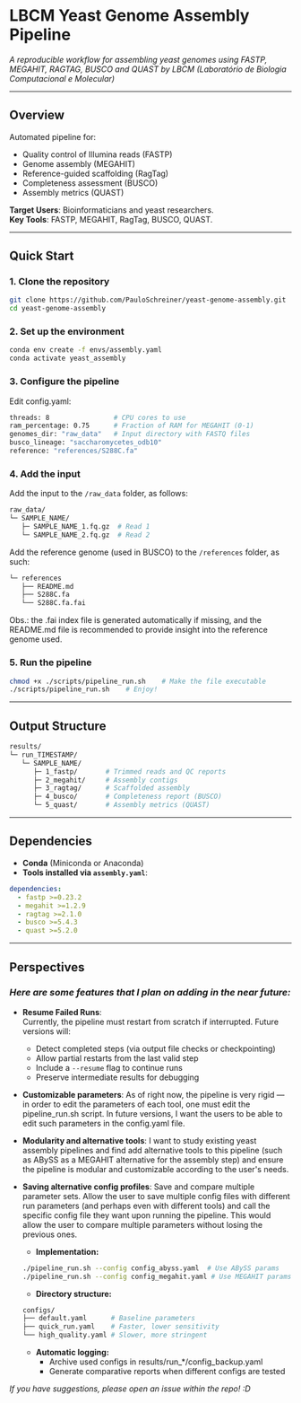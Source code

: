 # LBCM Yeast Genome Assembly Pipeline

*A reproducible workflow for assembling yeast genomes using FASTP, MEGAHIT, RAGTAG, BUSCO and QUAST by LBCM (Laboratório de Biologia Computacional e Molecular)*  


---


## Overview  
Automated pipeline for:  
- Quality control of Illumina reads (FASTP)  
- Genome assembly (MEGAHIT)  
- Reference-guided scaffolding (RagTag)  
- Completeness assessment (BUSCO)  
- Assembly metrics (QUAST)  

**Target Users**: Bioinformaticians and yeast researchers.  
**Key Tools**: FASTP, MEGAHIT, RagTag, BUSCO, QUAST.  

---


## Quick Start  

### 1. Clone the repository  

```bash  
git clone https://github.com/PauloSchreiner/yeast-genome-assembly.git  
cd yeast-genome-assembly
```

### 2. Set up the environment

```bash
conda env create -f envs/assembly.yaml  
conda activate yeast_assembly  
```

### 3. Configure the pipeline

Edit config.yaml:
```bash
threads: 8                # CPU cores to use  
ram_percentage: 0.75      # Fraction of RAM for MEGAHIT (0-1)  
genomes_dir: "raw_data"   # Input directory with FASTQ files  
busco_lineage: "saccharomycetes_odb10"  
reference: "references/S288C.fa"  
```

### 4. Add the input

Add the input to the ```/raw_data``` folder, as follows:
```bash
raw_data/  
└─ SAMPLE_NAME/  
   ├─ SAMPLE_NAME_1.fq.gz  # Read 1  
   └─ SAMPLE_NAME_2.fq.gz  # Read 2  
```



Add the reference genome (used in BUSCO) to the ```/references``` folder, as such:
```bash
└─ references
   ├── README.md
   ├── S288C.fa
   └── S288C.fa.fai
```
Obs.: the .fai index file is generated automatically if missing, and the README.md file is recommended to provide insight into the reference genome used. 


### 5. Run the pipeline
```bash
chmod +x ./scripts/pipeline_run.sh    # Make the file executable
./scripts/pipeline_run.sh    # Enjoy!
```


--- 


## Output Structure

```bash
results/  
└─ run_TIMESTAMP/  
   └─ SAMPLE_NAME/  
      ├─ 1_fastp/       # Trimmed reads and QC reports  
      ├─ 2_megahit/     # Assembly contigs  
      ├─ 3_ragtag/      # Scaffolded assembly  
      ├─ 4_busco/       # Completeness report (BUSCO)  
      └─ 5_quast/       # Assembly metrics (QUAST)  
```

--- 


## Dependencies

- **Conda** (Miniconda or Anaconda)
- **Tools installed via `assembly.yaml`**:
```yaml
dependencies:
  - fastp >=0.23.2
  - megahit >=1.2.9
  - ragtag >=2.1.0
  - busco >=5.4.3
  - quast >=5.2.0
```

---


## Perspectives

### *Here are some features that I plan on adding in the near future:*

- **Resume Failed Runs**:  
    Currently, the pipeline must restart from scratch if interrupted. Future versions will:
    - Detect completed steps (via output file checks or checkpointing)
    - Allow partial restarts from the last valid step  
    - Include a `--resume` flag to continue runs  
    - Preserve intermediate results for debugging  

    
- **Customizable parameters**: 
    As of right now, the pipeline is very rigid — in order to edit the parameters of each tool, one must edit the pipeline_run.sh script. In future versions, I want the users to be able to edit such parameters in the config.yaml file.


- **Modularity and alternative tools**: 
    I want to study existing yeast assembly pipelines and find add alternative tools to this pipeline (such as ABySS as a MEGAHIT alternative for the assembly step) and ensure the pipeline is modular and customizable according to the user's needs.


- **Saving alternative config profiles**: 
    Save and compare multiple parameter sets. Allow the user to save multiple config files with different run parameters (and perhaps even with different tools) and call the specific config file they want upon running the pipeline. This would allow the user to compare multiple parameters without losing the previous ones. 
    - **Implementation:**
    ```bash
    ./pipeline_run.sh --config config_abyss.yaml  # Use ABySS params
    ./pipeline_run.sh --config config_megahit.yaml # Use MEGAHIT params
    ```

    - **Directory structure:**
    ```bash
    configs/
    ├── default.yaml      # Baseline parameters
    ├── quick_run.yaml    # Faster, lower sensitivity
    └── high_quality.yaml # Slower, more stringent
    ``` 
    
    - **Automatic logging:**
      - Archive used configs in results/run_*/config_backup.yaml
      - Generate comparative reports when different configs are tested


*If you have suggestions, please open an issue within the repo! :D*


